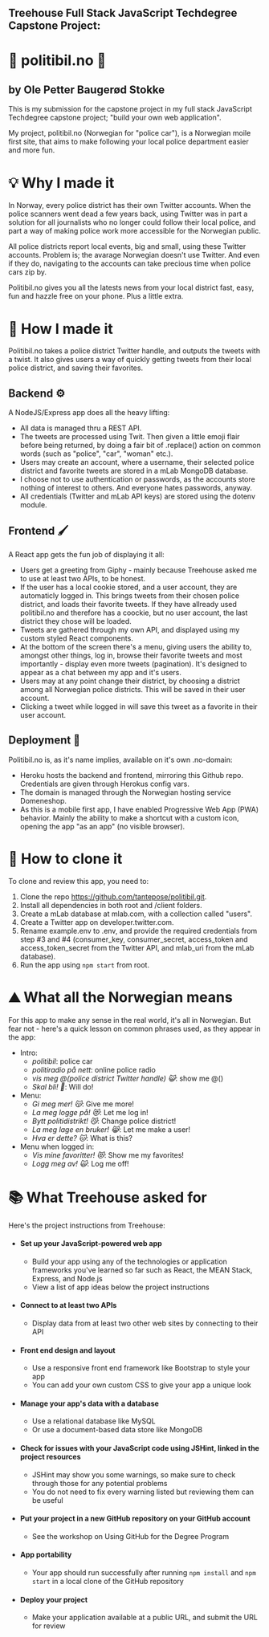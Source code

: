 ## Treehouse Full Stack JavaScript Techdegree Capstone Project:
# 🚓 politibil.no 🚓
## by Ole Petter Baugerød Stokke

This is my submission for the capstone project in my full stack JavaScript Techdegree capstone project; "build your own web application". 

My project, politibil.no (Norwegian for "police car"), is a Norwegian moile first site, that aims to make following your local police department easier and more fun. 

# 💡 Why I made it
In Norway, every police district has their own Twitter accounts. When the police scanners went dead a few years back, using Twitter was in part a solution for all journalists who no longer could follow their local police, and part a way of making police work more accessible for the Norwegian public. 

All police districts report local events, big and small, using these Twitter accounts. Problem is; the avarage Norwegian doesn't use Twitter. And even if they do, navigating to the accounts can take precious time when police cars zip by. 

Politibil.no gives you all the latests news from your local district fast, easy, fun and hazzle free on your phone. Plus a little extra.

# 🔨 How I made it

Politibil.no takes a police district Twitter handle, and outputs the tweets with a twist. It also gives users a way of quickly getting tweets from their local police district, and saving their favorites. 

## Backend ⚙️
A NodeJS/Express app does all the heavy lifting:
* All data is managed thru a REST API.
* The tweets are processed using Twit. Then given a little emoji flair before being returned, by doing a fair bit of .replace() action on common words (such as "police", "car", "woman" etc.). 
* Users may create an account, where a username, their selected police district and favorite tweets are stored in a mLab MongoDB database. 
* I choose not to use authentication or passwords, as the accounts store nothing of interest to others. And everyone hates passwords, anyway.
* All credentials (Twitter and mLab API keys) are stored using the dotenv module.

## Frontend 🖌️
A React app gets the fun job of displaying it all:
* Users get a greeting from Giphy - mainly because Treehouse asked me to use at least two APIs, to be honest. 
* If the user has a local cookie stored, and a user account, they are automaticly logged in. This brings tweets from their chosen police district, and loads their favorite tweets. If they have allready used politibil.no and therefore has a coockie, but no user account, the last district they chose will be loaded. 
* Tweets are gathered through my own API, and displayed using my custom styled React components. 
* At the bottom of the screen there's a menu, giving users the ability to, amongst other things, log in, browse their favorite tweets and most importantly - display even more tweets (pagination). It's designed to appear as a chat between my app and it's users. 
* Users may at any point change their district, by choosing a district among all Norwegian police districts. This will be saved in their user account. 
* Clicking a tweet while logged in will save this tweet as a favorite in their user account.

## Deployment 🚀
Politibil.no is, as it's name implies, available on it's own .no-domain:
* Heroku hosts the backend and frontend, mirroring this Github repo. Credentials are given through Herokus config vars.
* The domain is managed through the Norwegian hosting service Domeneshop. 
* As this is a mobile first app, I have enabled Progressive Web App (PWA) behavior. Mainly the ability to make a shortcut with a custom icon, opening the app "as an app" (no visible browser).

# 📝 How to clone it
To clone and review this app, you need to:
1. Clone the repo https://github.com/tantepose/politibil.git.
2. Install all dependencies in both root and /client folders.
3. Create a mLab database at mlab.com, with a collection called "users".
4. Create a Twitter app on developer.twitter.com.
5. Rename example.env to .env, and provide the required credentials from step #3 and #4 (consumer_key, consumer_secret, access_token and access_token_secret from the Twitter API, and mlab_uri from the mLab database).
6. Run the app using `npm start` from root.

# ⛰️ What all the Norwegian means

For this app to make any sense in the real world, it's all in Norwegian. But fear not - here's a quick lesson on common phrases used, as they appear in the app:
* Intro:
    * *politibil*: police car
    * *politiradio på nett*: online police radio
    * *vis meg @(police district Twitter handle) 😺*: show me @()
    * *Skal bli! 👮*: Will do!
* Menu:
    * *Gi meg mer! 😽*: Give me more!
    * *La meg logge på! 😻*: Let me log in!
    * *Bytt politidistrikt! 😼*: Change police district!
    * *La meg lage en bruker! 😹*: Let me make a user!
    * *Hva er dette? 🐱*: What is this?
* Menu when logged in:
    * *Vis mine favoritter! 😻*: Show me my favorites!
    * *Logg meg av! 🙀*: Log me off!

# 📚 What Treehouse asked for

Here's the project instructions from Treehouse:

-   #### Set up your JavaScript-powered web app

    -   Build your app using any of the technologies or application frameworks you've learned so far such as React, the MEAN Stack, Express, and Node.js
    -   View a list of app ideas below the project instructions

-   #### Connect to at least two APIs

    -   Display data from at least two other web sites by connecting to their API

-   #### Front end design and layout

    -   Use a responsive front end framework like Bootstrap to style your app
    -   You can add your own custom CSS to give your app a unique look

-   #### Manage your app's data with a database

    -   Use a relational database like MySQL
    -   Or use a document-based data store like MongoDB

-   #### Check for issues with your JavaScript code using JSHint, linked in the project resources

    -   JSHint may show you some warnings, so make sure to check through those for any potential problems
    -   You do not need to fix every warning listed but reviewing them can be useful

-   #### Put your project in a new GitHub repository on your GitHub account

    -   See the workshop on Using GitHub for the Degree Program

-   #### App portability

    -   Your app should run successfully after running `npm install` and `npm start` in a local clone of the GitHub repository

-   #### Deploy your project

    -   Make your application available at a public URL, and submit the URL for review